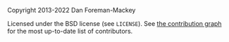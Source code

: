 Copyright 2013-2022 Dan Foreman-Mackey

Licensed under the BSD license (see `LICENSE`).
See [the contribution graph](https://github.com/dfm/corner.py/graphs/contributors)
for the most up-to-date list of contributors.

